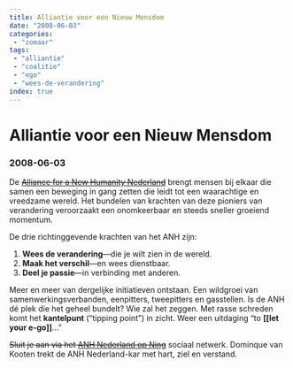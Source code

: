 ```yaml
---
title: Alliantie voor een Nieuw Mensdom
date: "2008-06-03"
categories:
 - "zomaar"
tags:
 - "alliantie"
 - "coalitie"
 - "ego"
 - "wees-de-verandering"
index: true
---
```

# Alliantie voor een Nieuw Mensdom
### 2008-06-03

De ~~[Alliance for a New Humanity Nederland](http://anhnederland.ning.com/)~~ brengt mensen bij elkaar die samen een beweging in gang zetten die leidt tot een waarachtige en vreedzame wereld. Het bundelen van krachten van deze pioniers van verandering veroorzaakt een onomkeerbaar en steeds sneller groeiend momentum.

De drie richtinggevende krachten van het ANH zijn:
1. **Wees de verandering**—die je wilt zien in de wereld.
1. **Maak het verschil**—en wees dienstbaar.
1. **Deel je passie**—in verbinding met anderen.

<!--more-->

Meer en meer van dergelijke initiatieven ontstaan. Een wildgroei van samenwerkingsverbanden, eenpitters, tweepitters en gasstellen. Is de ANH dé plek die het geheel bundelt? Wie zal het zeggen. Met rasse schreden komt het **kantelpunt** (“tipping point”) in zicht. Weer een uitdaging “to **[[let your e-go]]**…”

~~Sluit je aan via het [ANH Nederland op Ning](http://anhnederland.ning.com/)~~ sociaal netwerk. Dominque van Kooten trekt de ANH Nederland-kar met hart, ziel en verstand.
